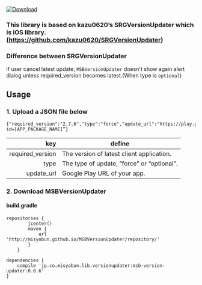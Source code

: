 [ ![Download](https://api.bintray.com/packages/misyobun/maven/MSBVersionUpdater/images/download.svg) ](https://bintray.com/misyobun/maven/MSBVersionUpdater/_latestVersion)

### This library is based on kazu0620’s SRGVersionUpdater which is iOS library. (https://github.com/kazu0620/SRGVersionUpdater)

### Difference between SRGVersionUpdater
if user cancel latest update, `MSBVersionUpdater` doesn't show again alert dialog unless required_version becomes latest.(When type is `optional`)


## Usage

### 1. Upload a JSON file below
```
{"required_version":"2.7.6","type":"force","update_url":"https://play.google.com/store/apps/details?id=[APP_PACKAGE_NAME]”}
```

| key | define |
| --: | --- | 
| required_version | The version of latest client application. | 
| type | The type of update, “force” or “optional”. |
| update_url | Google Play  URL of your app. |

### 2. Download MSBVersionUpdater

#### build.gradle

```
repositories {
        jcenter()
        maven {
            url 'http://misyobun.github.io/MSBVersionUpdater/repository/'
        }
    }
```

```
dependencies {
    compile 'jp.co.misyobun.lib.versionupdater:msb-version-updater:0.0.6'
}
```
